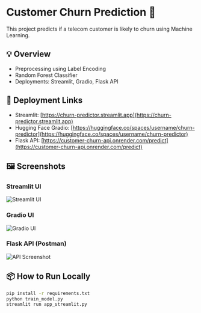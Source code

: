 # Customer Churn Prediction 🚀

This project predicts if a telecom customer is likely to churn using Machine Learning.

## 💡 Overview

- Preprocessing using Label Encoding
- Random Forest Classifier
- Deployments: Streamlit, Gradio, Flask API

## 🔗 Deployment Links

- Streamlit: [https://churn-predictor.streamlit.app](https://churn-predictor.streamlit.app)
- Hugging Face Gradio: [https://huggingface.co/spaces/username/churn-predictor](https://huggingface.co/spaces/username/churn-predictor)
- Flask API: [https://customer-churn-api.onrender.com/predict](https://customer-churn-api.onrender.com/predict)

## 🖼️ Screenshots

### Streamlit UI

![Streamlit UI](streamlit_ui.png)

### Gradio UI

![Gradio UI](gradio_ui.png)

### Flask API (Postman)

![API Screenshot](flask_api.png)

## 📦 How to Run Locally

```bash
pip install -r requirements.txt
python train_model.py
streamlit run app_streamlit.py
```
